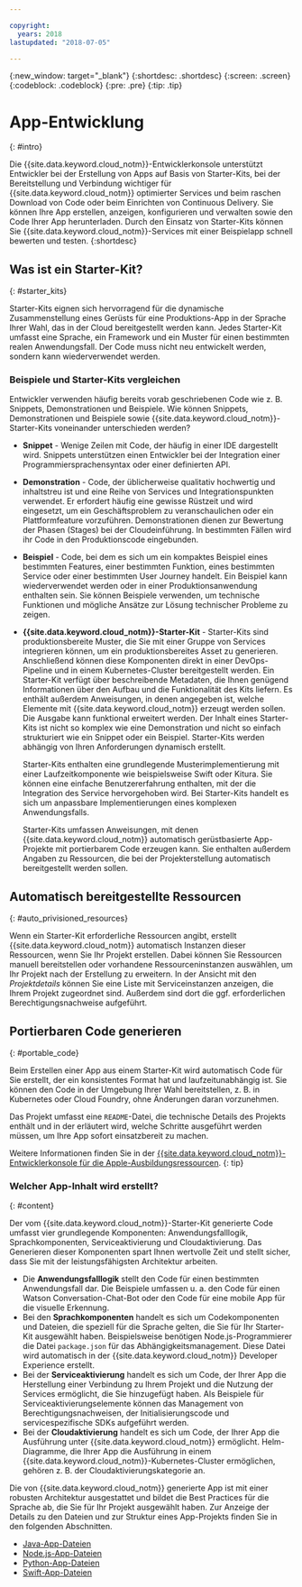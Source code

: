 ```yaml
---

copyright:
  years: 2018
lastupdated: "2018-07-05"

---
```

{:new_window: target="_blank"}
{:shortdesc: .shortdesc}
{:screen: .screen}
{:codeblock: .codeblock}
{:pre: .pre}
{:tip: .tip}

# App-Entwicklung
{: #intro}

Die {{site.data.keyword.cloud_notm}}-Entwicklerkonsole unterstützt Entwickler bei der Erstellung von Apps auf Basis von Starter-Kits, bei der Bereitstellung und Verbindung wichtiger für {{site.data.keyword.cloud_notm}} optimierter Services und beim raschen Download von Code oder beim Einrichten von Continuous Delivery. Sie können Ihre App erstellen, anzeigen, konfigurieren und verwalten sowie den Code Ihrer App herunterladen. Durch den Einsatz von Starter-Kits können Sie {{site.data.keyword.cloud_notm}}-Services mit einer Beispielapp schnell bewerten und testen.
{:shortdesc}

## Was ist ein Starter-Kit?
{: #starter_kits}

Starter-Kits eignen sich hervorragend für die dynamische Zusammenstellung eines Gerüsts für eine Produktions-App in der Sprache Ihrer Wahl, das in der Cloud bereitgestellt werden kann. Jedes Starter-Kit umfasst eine Sprache, ein Framework und ein Muster für einen bestimmten realen Anwendungsfall. Der Code muss nicht neu entwickelt werden, sondern kann wiederverwendet werden.

### Beispiele und Starter-Kits vergleichen

Entwickler verwenden häufig bereits vorab geschriebenen Code wie z. B. Snippets, Demonstrationen und Beispiele. Wie können Snippets, Demonstrationen und Beispiele sowie {{site.data.keyword.cloud_notm}}-Starter-Kits voneinander unterschieden werden?

* **Snippet** - Wenige Zeilen mit Code, der häufig in einer IDE dargestellt wird. Snippets unterstützen einen Entwickler bei der Integration einer Programmiersprachensyntax oder einer definierten API.

* **Demonstration** - Code, der üblicherweise qualitativ hochwertig und inhaltstreu ist und eine Reihe von Services und Integrationspunkten verwendet. Er erfordert häufig eine gewisse Rüstzeit und wird eingesetzt, um ein Geschäftsproblem zu veranschaulichen oder ein Plattformfeature vorzuführen. Demonstrationen dienen zur Bewertung der Phasen (Stages) bei der Cloudeinführung. In bestimmten Fällen wird ihr Code in den Produktionscode eingebunden.

* **Beispiel** - Code, bei dem es sich um ein kompaktes Beispiel eines bestimmten Features, einer bestimmten Funktion, eines bestimmten Service oder einer bestimmten User Journey handelt. Ein Beispiel kann wiederverwendet werden oder in einer Produktionsanwendung enthalten sein. Sie können Beispiele verwenden, um technische Funktionen und mögliche Ansätze zur Lösung technischer Probleme zu zeigen.

* **{{site.data.keyword.cloud_notm}}-Starter-Kit** - Starter-Kits sind produktionsbereite Muster, die Sie mit einer Gruppe von Services integrieren können, um ein produktionsbereites Asset zu generieren. Anschließend können diese Komponenten direkt in einer DevOps-Pipeline und in einem Kubernetes-Cluster bereitgestellt werden. Ein Starter-Kit verfügt über beschreibende Metadaten, die Ihnen genügend Informationen über den Aufbau und die Funktionalität des Kits liefern. Es enthält außerdem Anweisungen, in denen angegeben ist, welche Elemente mit {{site.data.keyword.cloud_notm}} erzeugt werden sollen. Die Ausgabe kann funktional erweitert werden. Der Inhalt eines Starter-Kits ist nicht so komplex wie eine Demonstration und nicht so einfach strukturiert wie ein Snippet oder ein Beispiel. Starter-Kits werden abhängig von Ihren Anforderungen dynamisch erstellt.

  Starter-Kits enthalten eine grundlegende Musterimplementierung mit einer Laufzeitkomponente wie beispielsweise Swift oder Kitura. Sie können eine einfache Benutzererfahrung enthalten, mit der die Integration des Service hervorgehoben wird. Bei Starter-Kits handelt es sich um anpassbare Implementierungen eines komplexen Anwendungsfalls.

  Starter-Kits umfassen Anweisungen, mit denen {{site.data.keyword.cloud_notm}} automatisch gerüstbasierte App-Projekte mit portierbarem Code erzeugen kann. Sie enthalten außerdem Angaben zu Ressourcen, die bei der Projekterstellung automatisch bereitgestellt werden sollen.

## Automatisch bereitgestellte Ressourcen
{: #auto_privisioned_resources}

Wenn ein Starter-Kit erforderliche Ressourcen angibt, erstellt {{site.data.keyword.cloud_notm}} automatisch Instanzen dieser Ressourcen, wenn Sie Ihr Projekt erstellen. Dabei können Sie Ressourcen manuell bereitstellen oder vorhandene Ressourceninstanzen auswählen, um Ihr Projekt nach der Erstellung zu erweitern. In der Ansicht mit den *Projektdetails* können Sie eine Liste mit Serviceinstanzen anzeigen, die Ihrem Projekt zugeordnet sind. Außerdem sind dort die ggf. erforderlichen Berechtigungsnachweise aufgeführt.

## Portierbaren Code generieren
{: #portable_code}

Beim Erstellen einer App aus einem Starter-Kit wird automatisch Code für Sie erstellt, der ein konsistentes Format hat und laufzeitunabhängig ist. Sie können den Code in der Umgebung Ihrer Wahl bereitstellen, z. B. in Kubernetes oder Cloud Foundry, ohne Änderungen daran vorzunehmen.

Das Projekt umfasst eine `README`-Datei, die technische Details des Projekts enthält und in der erläutert wird, welche Schritte ausgeführt werden müssen, um Ihre App sofort einsatzbereit zu machen.

Weitere Informationen finden Sie in der [{{site.data.keyword.cloud_notm}}-Entwicklerkonsole für die Apple-Ausbildungsressourcen](https://console.bluemix.net/developer/appledevelopment/learning-resources).
{: tip}

### Welcher App-Inhalt wird erstellt?
{: #content}

Der vom {{site.data.keyword.cloud_notm}}-Starter-Kit generierte Code umfasst vier grundlegende Komponenten: Anwendungsfalllogik, Sprachkomponenten, Serviceaktivierung und Cloudaktivierung. Das Generieren dieser Komponenten spart Ihnen wertvolle Zeit und stellt sicher, dass Sie mit der leistungsfähigsten Architektur arbeiten.

* Die **Anwendungsfalllogik** stellt den Code für einen bestimmten Anwendungsfall dar. Die Beispiele umfassen u. a. den Code für einen Watson Conversation-Chat-Bot oder den Code für eine mobile App für die visuelle Erkennung.
* Bei den **Sprachkomponenten** handelt es sich um Codekomponenten und Dateien, die speziell für die Sprache gelten, die Sie für Ihr Starter-Kit ausgewählt haben. Beispielsweise benötigen Node.js-Programmierer die Datei `package.json` für das Abhängigkeitsmanagement. Diese Datei wird automatisch in der {{site.data.keyword.cloud_notm}} Developer Experience erstellt.
* Bei der **Serviceaktivierung** handelt es sich um Code, der Ihrer App die Herstellung einer Verbindung zu Ihrem Projekt und die Nutzung der Services ermöglicht, die Sie hinzugefügt haben. Als Beispiele für Serviceaktivierungselemente können das Management von Berechtigungsnachweisen, der Initialisierungscode und servicespezifische SDKs aufgeführt werden.
* Bei der **Cloudaktivierung** handelt es sich um Code, der Ihrer App die Ausführung unter {{site.data.keyword.cloud_notm}} ermöglicht. Helm-Diagramme, die Ihrer App die Ausführung in einem {{site.data.keyword.cloud_notm}}-Kubernetes-Cluster ermöglichen, gehören z. B. der Cloudaktivierungskategorie an.

Die von {{site.data.keyword.cloud_notm}} generierte App ist mit einer robusten Architektur ausgestattet und bildet die Best Practices für die Sprache ab, die Sie für Ihr Projekt ausgewählt haben. Zur Anzeige der Details zu den Dateien und zur Struktur eines App-Projekts finden Sie in den folgenden Abschnitten.

* [Java-App-Dateien](/docs/apps/projects/java_project_contents.html)
* [Node.js-App-Dateien](/docs/apps/projects/node_project_contents.html)
* [Python-App-Dateien](/docs/apps/projects/python_project_contents.html)
* [Swift-App-Dateien](/docs/apps/projects/swift_project_contents.html)
